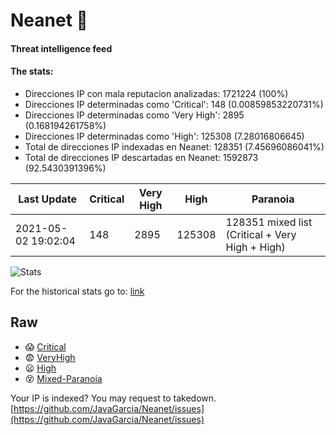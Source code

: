 # Neanet :hocho:
#### Threat intelligence feed
#### The stats:

- Direcciones IP con mala reputacion analizadas: 1721224 (100%)
- Direcciones IP determinadas como 'Critical':  148 (0.00859853220731%)
- Direcciones IP determinadas como 'Very High':  2895 (0.168194261758%)
- Direcciones IP determinadas como 'High':  125308 (7.28016806645)
- Total de direcciones IP indexadas en Neanet:  128351 (7.45696086041%)
- Total de direcciones IP descartadas en Neanet:  1592873 (92.5430391396%)

| Last Update | Critical | Very High | High | Paranoia |
| --- | --- | --- | --- | --- |
| 2021-05-02 19:02:04 | 148 | 2895 | 125308 | 128351 mixed list (Critical + Very High + High)|

![Stats](https://docs.google.com/spreadsheets/d/e/2PACX-1vSnaNMIXVabIpDJjufMlzH7poXnshF3mgd8Is1g9ytUEzVsP5my4Trn8f-xkoLLQ38xpL3HtmUexLo6/pubchart?oid=501124687&format=image)

For the historical stats go to: [link](/stats.csv)
## Raw
- :scream: [Critical](https://raw.githubusercontent.com/JavaGarcia/Neanet/master/blacklists/neanet_critical.txt)
- :fearful: [VeryHigh](https://raw.githubusercontent.com/JavaGarcia/Neanet/master/blacklists/neanet_veryHigh.txtt)
- :frowning: [High](https://raw.githubusercontent.com/JavaGarcia/Neanet/master/blacklists/neanet_high.txt)
- :dizzy_face: [Mixed-Paranoia](https://raw.githubusercontent.com/JavaGarcia/Neanet/master/blacklists/neanet_all.txt)


Your IP is indexed? You may request to takedown. [https://github.com/JavaGarcia/Neanet/issues](https://github.com/JavaGarcia/Neanet/issues)

































































































































































































































































































































































































































































































































































































































































































































































































































































































































































































































































































































































































































































































































































































































































































































































































































































































































































































































































































































































































































































































































































































































































































































































































































































































































































































































































































































































































































































































































































































































































































































































































































































































































































































































































































































































































































































































































































































































































































































































































































































































































































































































































































































































































































































































































































































































































































































































































































































































































































































































































































































































































































































































































































































































































































































































































































































































































































































































































































































































































































































































































































































































































